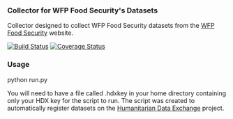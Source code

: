 ### Collector for WFP Food Security's Datasets
Collector designed to collect WFP Food Security datasets from the [WFP Food Security](http://) website.

[![Build Status](https://travis-ci.org/OCHA-DAP/hdxscraper-wfp-foodsecurity.svg?branch=master&ts=1)](https://travis-ci.org/OCHA-DAP/hdxscraper-wfp-foodsecurity) [![Coverage Status](https://coveralls.io/repos/github/OCHA-DAP/hdxscraper-wfp-foodsecurity/badge.svg?branch=master&ts=1)](https://coveralls.io/github/OCHA-DAP/hdxscraper-wfp-foodsecurity?branch=master)

### Usage
python run.py

You will need to have a file called .hdxkey in your home directory containing only your HDX key for the script to run. The script was created to automatically register datasets on the [Humanitarian Data Exchange](http://data.humdata.org/) project.